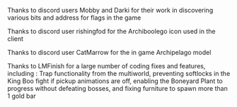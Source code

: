 Thanks to discord users Mobby and Darki for their work in discovering various bits and address for flags in the game

Thanks to discord user rishingfod for the Archiboolego icon used in the client

Thanks to discord user CatMarrow for the in game Archipelago model

Thanks to LMFinish for a large number of coding fixes and features, including : Trap functionality from the multiworld, 
preventing softlocks in the King Boo fight if pickup animations are off, enabling the Boneyard Plant to progress without
defeating bosses, and fixing furniture to spawn more than 1 gold bar
